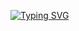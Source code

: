 <a href="https://git.io/typing-svg"><img src="https://readme-typing-svg.herokuapp.com?font=Fira+Code&pause=1000&color=F78925&width=435&lines=Zex+Gans+Is+Here" alt="Typing SVG" /></a>
